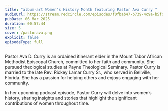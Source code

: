 ```yaml
---
title: "album-art Women's History Month featuring Pastor Ava Curry "
audioUrl: https://stream.redcircle.com/episodes/f0fbab47-b739-4c9a-b5fd-6313787200f7/stream.mp3
pubDate: 06 Mar 2025
duration: 00:57:44
size: 5
cover: /pastorava.png
explicit: false
episodeType: full
---
```

Pastor Ava D. Curry is an ordained itinerant elder in the Mount Tabor African Methodist Episcopal Church, committed to her faith and community. She pursued theological studies at Payne Theological Seminary. Pastor Curry is married to the late Rev. Rickey Lamar Curry Sr., who served in Bellville, Florida. She has a passion for helping others and enjoys engaging with her community. 

In her upcoming podcast episode, Pastor Curry will delve into women’s history, sharing insights and stories that highlight the significant contributions of women throughout time.